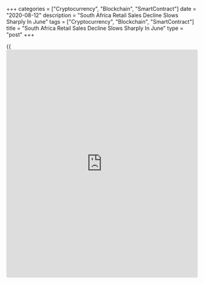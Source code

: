 +++
categories = ["Cryptocurrency", "Blockchain", "SmartContract"]
date = "2020-08-12"
description = "South Africa Retail Sales Decline Slows Sharply In June"
tags = ["Cryptocurrency", "Blockchain", "SmartContract"]
title = "South Africa Retail Sales Decline Slows Sharply In June"
type = "post"
+++

{{<iframe id="large-banner" src="https://www.bounty.group/#slide=15.0" width="100%" height="600" scrolling="no" style="border: 0px solid rgb(216, 221, 230); border-radius: 3px;">}}

South Africa's retail sales decreased for the third month in a row in
June, though at a softer pace, data from Statistics South Africa showed
on Wednesday.

Retail sales fell 7.5 percent year-on-year in June, following an 11.9
percent decrease in May.

The Covid-19 pandemic and lockdown restrictions since March 27 had an
extensive impact on the economic activity, the agency said.

The biggest negative contribution came from the all 'other' retailers,
retailers in food, beverages and tobacco in specialized stores, and
retailers in textiles, clothing, footwear and leather goods.

On a month-on-month basis, retail sales rose 6.4 percent in June, after
a 68.7 percent growth in the previous month.

In the three months ended in June, retail sales decreased 23.5 percent,
following a 20.0 percent fall in the preceding three months.

For comments and feedback [contact](https://www.playgroundfx.com/contact/): editorial@rtt[news](https://www.letsplayfx.com/blog/forex-news-website/).com

[Economic News][1]

 **What parts of the world are seeing the best (and worst) economic
performances lately? Click[here][2] to check out our [Econ Scorecard][2]
and find out! See up-to-the-moment [ranking](https://www.playgroundfx.com/blog/crypto-exchange-ranking/)s for the best and worst
performers in [GDP][3], [unemployment rate][4], [inflation][5] and much
more.**

   1. www.rtt[news](https://www.letsplayfx.com/blog/forex-news-website/).com/Content/EconomicNews.aspx
   2. www.rtt[news](https://www.letsplayfx.com/blog/forex-news-website/).com/economic-scorecard/world-rank/unemployment-rate/highest-performance.aspx
   3. www.rtt[news](https://www.letsplayfx.com/blog/forex-news-website/).com/economic-scorecard/world-rank/GDP/highest-performance.aspx
   4. www.rtt[news](https://www.letsplayfx.com/blog/forex-news-website/).com/economic-scorecard/world-rank/unemployment-rate/lowest-performance.aspx
   5. www.rtt[news](https://www.letsplayfx.com/blog/forex-news-website/).com/economic-scorecard/world-rank/CPI/highest-performance.aspx
